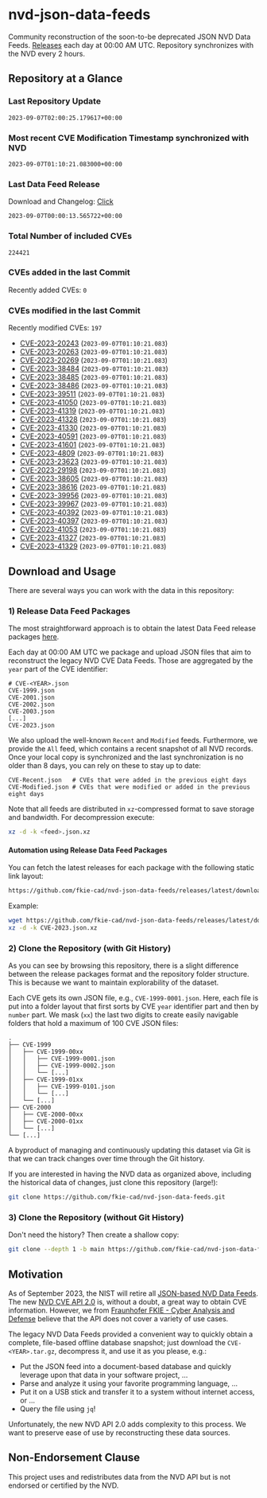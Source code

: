 # nvd-json-data-feeds

Community reconstruction of the soon-to-be deprecated JSON NVD Data Feeds. 
[Releases](https://github.com/fkie-cad/nvd-json-data-feeds/releases/latest) each day at 00:00 AM UTC.
Repository synchronizes with the NVD every 2 hours.

## Repository at a Glance

### Last Repository Update

```plain
2023-09-07T02:00:25.179617+00:00
```

### Most recent CVE Modification Timestamp synchronized with NVD

```plain
2023-09-07T01:10:21.083000+00:00
```

### Last Data Feed Release

Download and Changelog: [Click](https://github.com/fkie-cad/nvd-json-data-feeds/releases/latest)

```plain
2023-09-07T00:00:13.565722+00:00
```

### Total Number of included CVEs

```plain
224421
```

### CVEs added in the last Commit

Recently added CVEs: `0`



### CVEs modified in the last Commit

Recently modified CVEs: `197`

* [CVE-2023-20243](CVE-2023/CVE-2023-202xx/CVE-2023-20243.json) (`2023-09-07T01:10:21.083`)
* [CVE-2023-20263](CVE-2023/CVE-2023-202xx/CVE-2023-20263.json) (`2023-09-07T01:10:21.083`)
* [CVE-2023-20269](CVE-2023/CVE-2023-202xx/CVE-2023-20269.json) (`2023-09-07T01:10:21.083`)
* [CVE-2023-38484](CVE-2023/CVE-2023-384xx/CVE-2023-38484.json) (`2023-09-07T01:10:21.083`)
* [CVE-2023-38485](CVE-2023/CVE-2023-384xx/CVE-2023-38485.json) (`2023-09-07T01:10:21.083`)
* [CVE-2023-38486](CVE-2023/CVE-2023-384xx/CVE-2023-38486.json) (`2023-09-07T01:10:21.083`)
* [CVE-2023-39511](CVE-2023/CVE-2023-395xx/CVE-2023-39511.json) (`2023-09-07T01:10:21.083`)
* [CVE-2023-41050](CVE-2023/CVE-2023-410xx/CVE-2023-41050.json) (`2023-09-07T01:10:21.083`)
* [CVE-2023-41319](CVE-2023/CVE-2023-413xx/CVE-2023-41319.json) (`2023-09-07T01:10:21.083`)
* [CVE-2023-41328](CVE-2023/CVE-2023-413xx/CVE-2023-41328.json) (`2023-09-07T01:10:21.083`)
* [CVE-2023-41330](CVE-2023/CVE-2023-413xx/CVE-2023-41330.json) (`2023-09-07T01:10:21.083`)
* [CVE-2023-40591](CVE-2023/CVE-2023-405xx/CVE-2023-40591.json) (`2023-09-07T01:10:21.083`)
* [CVE-2023-41601](CVE-2023/CVE-2023-416xx/CVE-2023-41601.json) (`2023-09-07T01:10:21.083`)
* [CVE-2023-4809](CVE-2023/CVE-2023-48xx/CVE-2023-4809.json) (`2023-09-07T01:10:21.083`)
* [CVE-2023-23623](CVE-2023/CVE-2023-236xx/CVE-2023-23623.json) (`2023-09-07T01:10:21.083`)
* [CVE-2023-29198](CVE-2023/CVE-2023-291xx/CVE-2023-29198.json) (`2023-09-07T01:10:21.083`)
* [CVE-2023-38605](CVE-2023/CVE-2023-386xx/CVE-2023-38605.json) (`2023-09-07T01:10:21.083`)
* [CVE-2023-38616](CVE-2023/CVE-2023-386xx/CVE-2023-38616.json) (`2023-09-07T01:10:21.083`)
* [CVE-2023-39956](CVE-2023/CVE-2023-399xx/CVE-2023-39956.json) (`2023-09-07T01:10:21.083`)
* [CVE-2023-39967](CVE-2023/CVE-2023-399xx/CVE-2023-39967.json) (`2023-09-07T01:10:21.083`)
* [CVE-2023-40392](CVE-2023/CVE-2023-403xx/CVE-2023-40392.json) (`2023-09-07T01:10:21.083`)
* [CVE-2023-40397](CVE-2023/CVE-2023-403xx/CVE-2023-40397.json) (`2023-09-07T01:10:21.083`)
* [CVE-2023-41053](CVE-2023/CVE-2023-410xx/CVE-2023-41053.json) (`2023-09-07T01:10:21.083`)
* [CVE-2023-41327](CVE-2023/CVE-2023-413xx/CVE-2023-41327.json) (`2023-09-07T01:10:21.083`)
* [CVE-2023-41329](CVE-2023/CVE-2023-413xx/CVE-2023-41329.json) (`2023-09-07T01:10:21.083`)


## Download and Usage

There are several ways you can work with the data in this repository:

### 1) Release Data Feed Packages

The most straightforward approach is to obtain the latest Data Feed release packages [here](https://github.com/fkie-cad/nvd-json-data-feeds/releases/latest).

Each day at 00:00 AM UTC we package and upload JSON files that aim to reconstruct the legacy NVD CVE Data Feeds.
Those are aggregated by the `year` part of the CVE identifier:

```
# CVE-<YEAR>.json
CVE-1999.json
CVE-2001.json
CVE-2002.json
CVE-2003.json
[...]
CVE-2023.json
```

We also upload the well-known `Recent` and `Modified` feeds.
Furthermore, we provide the `All` feed, which contains a recent snapshot of all NVD records.
Once your local copy is synchronized and the last synchronization is no older than 8 days, you can rely on these to stay up to date:

```plain
CVE-Recent.json   # CVEs that were added in the previous eight days
CVE-Modified.json # CVEs that were modified or added in the previous eight days
```

Note that all feeds are distributed in `xz`-compressed format to save storage and bandwidth.
For decompression execute:

```sh
xz -d -k <feed>.json.xz
```


#### Automation using Release Data Feed Packages

You can fetch the latest releases for each package with the following static link layout:

```sh
https://github.com/fkie-cad/nvd-json-data-feeds/releases/latest/download/CVE-<YEAR>.json.xz
```

Example:

```sh
wget https://github.com/fkie-cad/nvd-json-data-feeds/releases/latest/download/CVE-2023.json.xz
xz -d -k CVE-2023.json.xz
```

### 2) Clone the Repository (with Git History)

As you can see by browsing this repository, there is a slight difference between the release packages format and the repository folder structure.
This is because we want to maintain explorability of the dataset.

Each CVE gets its own JSON file, e.g., `CVE-1999-0001.json`.
Here, each file is put into a folder layout that first sorts by CVE `year` identifier part and then by `number` part.
We mask (`xx`) the last two digits to create easily navigable folders that hold a maximum of 100 CVE JSON files:

```plain
.
├── CVE-1999
│   ├── CVE-1999-00xx
│   │   ├── CVE-1999-0001.json
│   │   ├── CVE-1999-0002.json
│   │   └── [...]
│   ├── CVE-1999-01xx
│   │   ├── CVE-1999-0101.json
│   │   └── [...]
│   └── [...]
├── CVE-2000
│   ├── CVE-2000-00xx
│   ├── CVE-2000-01xx
│   └── [...]
└── [...]
```

A byproduct of managing and continuously updating this dataset via Git is that we can track changes over time through the Git history.

If you are interested in having the NVD data as organized above, including the historical data of changes, just clone this repository (large!):

```sh
git clone https://github.com/fkie-cad/nvd-json-data-feeds.git
```

### 3) Clone the Repository (without Git History)

Don't need the history? Then create a shallow copy:

```sh
git clone --depth 1 -b main https://github.com/fkie-cad/nvd-json-data-feeds.git
```

## Motivation

As of September 2023, the NIST will retire all [JSON-based NVD Data Feeds](https://nvd.nist.gov/vuln/data-feeds#divRetirementBanner-1).
The new [NVD CVE API 2.0](https://nvd.nist.gov/developers/vulnerabilities) is, without a doubt, a great way to obtain CVE information.
However, we from [Fraunhofer FKIE - Cyber Analysis and Defense](https://www.fkie.fraunhofer.de/en/departments/cad.html) believe that the API does not cover a variety of use cases.

The legacy NVD Data Feeds provided a convenient way to quickly obtain a complete, file-based offline database snapshot; just download the `CVE-<YEAR>.tar.gz`, decompress it, and use it as you please, e.g.:

* Put the JSON feed into a document-based database and quickly leverage upon that data in your software project, ...
* Parse and analyze it using your favorite programming language, ...
* Put it on a USB stick and transfer it to a system without internet access, or ...
* Query the file using `jq`!

Unfortunately, the new NVD API 2.0 adds complexity to this process.
We want to preserve ease of use by reconstructing these data sources.

## Non-Endorsement Clause

This project uses and redistributes data from the NVD API but is not endorsed or certified by the NVD.